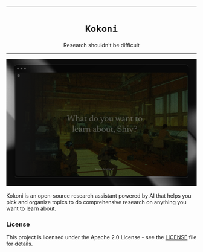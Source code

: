 ***

<h1 align="center">
<code>Kokoni</code>
</h1>
<p align="center">
Research shouldn't be difficult
</p>

***

![image](./.github/assets/readme_screenshot.png)

Kokoni is an open-source research assistant powered by AI that helps you pick and organize topics to do comprehensive research on anything you want to learn about.
 

### License
This project is licensed under the Apache 2.0 License - see the [LICENSE](./LICENSE) file for details.
